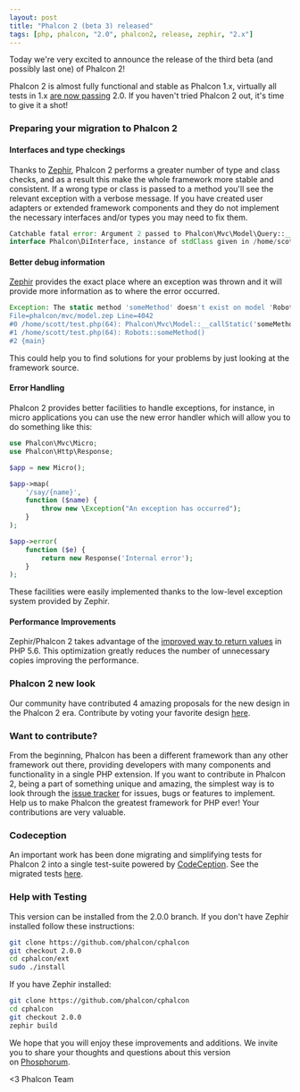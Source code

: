 ```yaml
---
layout: post
title: "Phalcon 2 (beta 3) released"
tags: [php, phalcon, "2.0", phalcon2, release, zephir, "2.x"]
---
```


Today we're very excited to announce the release of the third beta (and possibly last one) of Phalcon 2!

Phalcon 2 is almost fully functional and stable as Phalcon 1.x, virtually all tests in 1.x [are now passing](https://travis-ci.org/phalcon/cphalcon/builds/38007986) 2.0. If you haven't tried Phalcon 2 out, it's time to give it a shot!

<!--more-->
### Preparing your migration to Phalcon 2

#### Interfaces and type checkings

Thanks to [Zephir](http://www.zephir-lang.org), Phalcon 2 performs a greater number of type and class checks, and as a result this make the whole framework more stable and consistent. If a wrong type or class is passed to a method you'll see the relevant exception with a verbose message. If you have created user adapters or extended framework components and they do not implement the necessary interfaces and/or types you may need to fix them.

```php
Catchable fatal error: Argument 2 passed to Phalcon\Mvc\Model\Query::__construct() must implement
interface Phalcon\DiInterface, instance of stdClass given in /home/scott/test.php on line 17
```

#### Better debug information

[Zephir](http://zephir-lang.com/) provides the exact place where an exception was thrown and it will provide more information as to where the error occurred.

```php
Exception: The static method 'someMethod' doesn't exist on model 'Robots'
File=phalcon/mvc/model.zep Line=4042
#0 /home/scott/test.php(64): Phalcon\Mvc\Model::__callStatic('someMethod', Array)
#1 /home/scott/test.php(64): Robots::someMethod()
#2 {main}
```

This could help you to find solutions for your problems by just looking at the framework source.

#### Error Handling

Phalcon 2 provides better facilities to handle exceptions, for instance, in micro applications you can use the new error handler which will allow you to do something like this:

```php
use Phalcon\Mvc\Micro;
use Phalcon\Http\Response;

$app = new Micro();

$app->map(
    '/say/{name}',
    function ($name) {
        throw new \Exception("An exception has occurred");
    }
);

$app->error(
    function ($e) {
        return new Response('Internal error');
    }
);
```

These facilities were easily implemented thanks to the low-level exception system provided by Zephir.

#### Performance Improvements

Zephir/Phalcon 2 takes advantage of the [improved way to return values](http://lxr.php.net/xref/PHP_5_6/UPGRADING.INTERNALS#56) in PHP 5.6. This optimization greatly reduces the number of unnecessary copies improving the performance.

### Phalcon 2 new look

Our community have contributed 4 amazing proposals for the new design in the Phalcon 2 era. Contribute by voting your favorite design [here](http://survey.phalconphp.com).

### Want to contribute?

From the beginning, Phalcon has been a different framework than any other framework out there, providing developers with many components and functionality in a single PHP extension. If you want to contribute in Phalcon 2, being a part of something unique and amazing, the simplest way is to look through the [issue tracker](https://github.com/phalcon/cphalcon) for issues, bugs or features to implement. Help us to make Phalcon the greatest framework for PHP ever! Your contributions are very valuable.

### Codeception

An important work has been done migrating and simplifying tests for Phalcon 2 into a single test-suite powered by [CodeCeption](http://codeception.com/). See the migrated tests [here](https://github.com/phalcon/cphalcon/tree/2.0.0/tests).

### Help with Testing

This version can be installed from the 2.0.0 branch. If you don't have Zephir installed follow these instructions:

```sh
git clone https://github.com/phalcon/cphalcon
git checkout 2.0.0
cd cphalcon/ext
sudo ./install
```

If you have Zephir installed:

```sh
git clone https://github.com/phalcon/cphalcon
cd cphalcon
git checkout 2.0.0
zephir build
```

We hope that you will enjoy these improvements and additions. We invite you to share your thoughts and questions about this version on [Phosphorum](https://forum.phalconphp.com/).


<3 Phalcon Team
